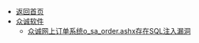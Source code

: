 - [返回首页](/)
- [众诚软件](众诚软件/)
  - [众诚网上订单系统o_sa_order.ashx存在SQL注入漏洞](众诚软件/众诚网上订单系统o_sa_order.ashx存在SQL注入漏洞.md)
